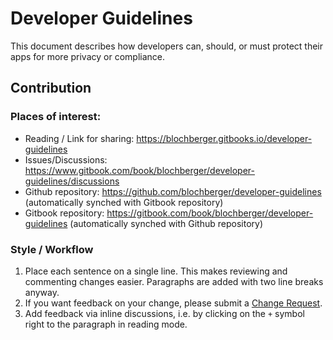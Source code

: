 # Developer Guidelines

This document describes how developers can, should, or must protect their apps for more privacy or compliance.

## Contribution

### Places of interest:

- Reading / Link for sharing: https://blochberger.gitbooks.io/developer-guidelines
- Issues/Discussions: https://www.gitbook.com/book/blochberger/developer-guidelines/discussions
- Github repository: https://github.com/blochberger/developer-guidelines (automatically synched with Gitbook repository)
- Gitbook repository: https://gitbook.com/book/blochberger/developer-guidelines (automatically synched with Github repository)

### Style / Workflow

1. Place each sentence on a single line. This makes reviewing and commenting changes easier. Paragraphs are added with two line breaks anyway.
2. If you want feedback on your change, please submit a [Change Request](https://help.gitbook.com/books/what-are-change-requests.html).
3. Add feedback via inline discussions, i.e. by clicking on the `+` symbol right to the paragraph in reading mode.

